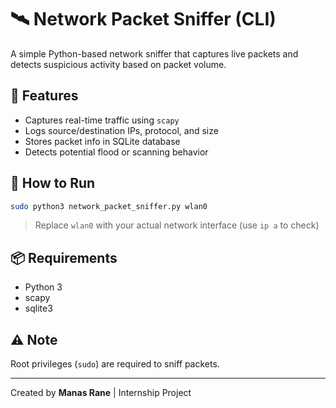 # 🛰️ Network Packet Sniffer (CLI)

A simple Python-based network sniffer that captures live packets and detects suspicious activity based on packet volume.

## 🔧 Features
- Captures real-time traffic using `scapy`
- Logs source/destination IPs, protocol, and size
- Stores packet info in SQLite database
- Detects potential flood or scanning behavior

## 🚀 How to Run
```bash
sudo python3 network_packet_sniffer.py wlan0
```
> Replace `wlan0` with your actual network interface (use `ip a` to check)

## 📦 Requirements
- Python 3
- scapy
- sqlite3

## ⚠️ Note
Root privileges (`sudo`) are required to sniff packets.

---
Created by **Manas Rane** | Internship Project
